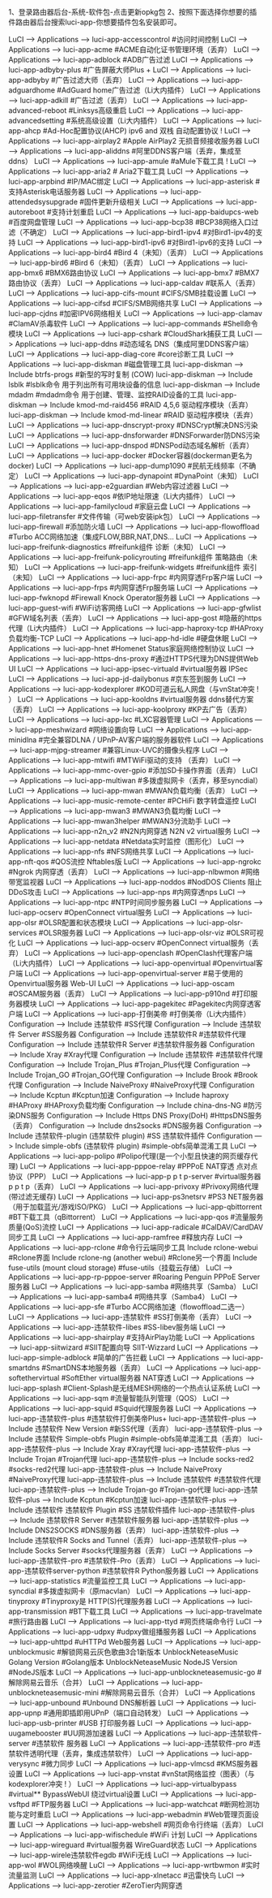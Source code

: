 1、登录路由器后台-系统-软件包-点击更新opkg包
2、按照下面选择你想要的插件路由器后台搜索luci-app-你想要插件包名安装即可。

LuCI —> Applications —> luci-app-accesscontrol #访问时间控制
LuCI —> Applications —> luci-app-acme #ACME自动化证书管理环境（丢弃）
LuCI —> Applications —> luci-app-adblock #ADB广告过滤
LuCI —> Applications —> luci-app-adbyby-plus #广告屏蔽大师Plus +
LuCI —> Applications —> luci-app-adbyby #广告过滤大师（丢弃）
LuCI —> Applications —> luci-app-adguardhome #AdGuard home广告过滤（Li大内插件）
LuCI —> Applications —> luci-app-adkill #广告过滤（丢弃）
LuCI —> Applications —> luci-app-advanced-reboot #Linksys高级重启
LuCI —> Applications —> luci-app-advancedsetting #系统高级设置（Li大内插件）
LuCI —> Applications —> luci-app-ahcp #Ad-Hoc配置协议(AHCP) ipv6 and 双栈 自动配置协议 !
LuCI —> Applications —> luci-app-airplay2 #Apple AirPlay2 无损音频接收服务器
LuCI —> Applications —> luci-app-aliddns #阿里DDNS客户端（丢弃，集成至ddns）
LuCI —> Applications —> luci-app-amule #aMule下载工具 !
LuCI —> Applications —> luci-app-aria2 # Aria2下载工具
LuCI —> Applications —> luci-app-arpbind #IP/MAC绑定
LuCI —> Applications —> luci-app-asterisk #支持Asterisk电话服务器
LuCI —> Applications —> luci-app-attendedsysupgrade #固件更新升级相关
LuCI —> Applications —> luci-app-autoreboot #支持计划重启
LuCI —> Applications —> luci-app-baidupcs-web #百度网盘管理
LuCI —> Applications —> luci-app-bcp38 #BCP38网络入口过滤（不确定）
LuCI —> Applications —> luci-app-bird1-ipv4 #对Bird1-ipv4的支持
LuCI —> Applications —> luci-app-bird1-ipv6 #对Bird1-ipv6的支持
LuCI —> Applications —> luci-app-bird4 #Bird 4（未知）（丢弃）
LuCI —> Applications —> luci-app-bird6 #Bird 6（未知）（丢弃）
LuCI —> Applications —> luci-app-bmx6 #BMX6路由协议
LuCI —> Applications —> luci-app-bmx7 #BMX7路由协议（丢弃）
LuCI —> Applications —> luci-app-caldav #联系人（丢弃）
LuCI —> Applications —> luci-app-cifs-mount #CIFS/SMB挂载设置
LuCI —> Applications —> luci-app-cifsd #CIFS/SMB网络共享
LuCI —> Applications —> luci-app-cjdns #加密IPV6网络相关
LuCI —> Applications —> luci-app-clamav #ClamAV杀毒软件
LuCI —> Applications —> luci-app-commands #Shell命令模块
LuCI —> Applications —> luci-app-cshark #CloudShark捕获工具
LuCI —> Applications —> luci-app-ddns #动态域名 DNS（集成阿里DDNS客户端）
LuCI —> Applications —> luci-app-diag-core #core诊断工具
LuCI —> Applications —> luci-app-diskman #磁盘管理工具
luci-app-diskman —> Include btrfs-progs #新型的写时复制 (COW)
luci-app-diskman —> Include lsblk #lsblk命令 用于列出所有可用块设备的信息
luci-app-diskman —> Include mdadm #mdadm命令 用于创建、管理、监控RAID设备的工具
luci-app-diskman —> Include kmod-md-raid456 #RAID 4,5,6 驱动程序模块（丢弃）
luci-app-diskman —> Include kmod-md-linear #RAID 驱动程序模块（丢弃）
LuCI —> Applications —> luci-app-dnscrypt-proxy #DNSCrypt解决DNS污染
LuCI —> Applications —> luci-app-dnsforwarder #DNSForwarder防DNS污染
LuCI —> Applications —> luci-app-dnspod #DNSPod动态域名解析（丢弃）
LuCI —> Applications —> luci-app-docker #Docker容器(dockerman更名为docker)
LuCI —> Applications —> luci-app-dump1090 #民航无线频率（不确定）
LuCI —> Applications —> luci-app-dynapoint #DynaPoint（未知）
LuCI —> Applications —> luci-app-e2guardian #Web内容过滤器
LuCI —> Applications —> luci-app-eqos #依IP地址限速（Li大内插件）
LuCI —> Applications —> luci-app-familycloud #家庭云盘
LuCI —> Applications —> luci-app-filetransfer #文件传输（可web安装ipk包）
LuCI —> Applications —> luci-app-firewall #添加防火墙
LuCI —> Applications —> luci-app-flowoffload #Turbo ACC网络加速（集成FLOW,BBR,NAT,DNS…
LuCI —> Applications —> luci-app-freifunk-diagnostics #freifunk组件 诊断（未知）
LuCI —> Applications —> luci-app-freifunk-policyrouting #freifunk组件 策略路由（未知）
LuCI —> Applications —> luci-app-freifunk-widgets #freifunk组件 索引（未知）
LuCI —> Applications —> luci-app-frpc #内网穿透Frp客户端
LuCI —> Applications —> luci-app-frps #内网穿透Frp服务端
LuCI —> Applications —> luci-app-fwknopd #Firewall Knock Operator服务器
LuCI —> Applications —> luci-app-guest-wifi #WiFi访客网络
LuCI —> Applications —> luci-app-gfwlist #GFW域名列表（丢弃）
LuCI —> Applications —> luci-app-gost #隐蔽的https代理（Li大内插件）
LuCI —> Applications —> luci-app-haproxy-tcp #HAProxy负载均衡-TCP
LuCI —> Applications —> luci-app-hd-idle #硬盘休眠
LuCI —> Applications —> luci-app-hnet #Homenet Status家庭网络控制协议
LuCI —> Applications —> luci-app-https-dns-proxy #通过HTTPS代理为DNS提供Web UI
LuCI —> Applications —> luci-app-ipsec-virtuald #virtual服务器 IPSec
LuCI —> Applications —> luci-app-jd-dailybonus #京东签到服务
LuCI —> Applications —> luci-app-kodexplorer #KOD可道云私人网盘（与vnStat冲突 ! ）
LuCI —> Applications —> luci-app-kooldns #virtual服务器 ddns替代方案（丢弃）
LuCI —> Applications —> luci-app-koolproxy #KP去广告（丢弃）
LuCI —> Applications —> luci-app-lxc #LXC容器管理
LuCI —> Applications —> luci-app-meshwizard #网络设置向导
LuCI —> Applications —> luci-app-minidlna #完全兼容DLNA / UPnP-AV客户端的服务器软件
LuCI —> Applications —> luci-app-mjpg-streamer #兼容Linux-UVC的摄像头程序
LuCI —> Applications —> luci-app-mtwifi #MTWiFi驱动的支持 （丢弃）
LuCI —> Applications —> luci-app-mmc-over-gpio #添加SD卡操作界面（丢弃）
LuCI —> Applications —> luci-app-multiwan #多拨虚拟网卡（丢弃，移至syncdial）
LuCI —> Applications —> luci-app-mwan #MWAN负载均衡（丢弃）
LuCI —> Applications —> luci-app-music-remote-center #PCHiFi 数字转盘遥控
LuCI —> Applications —> luci-app-mwan3 #MWAN3负载均衡
LuCI —> Applications —> luci-app-mwan3helper #MWAN3分流助手
LuCI —> Applications —> luci-app-n2n_v2 #N2N内网穿透 N2N v2 virtual服务
LuCI —> Applications —> luci-app-netdata #Netdata实时监控（图形化）
LuCI —> Applications —> luci-app-nfs #NFS网络共享
LuCI —> Applications —> luci-app-nft-qos #QOS流控 Nftables版
LuCI —> Applications —> luci-app-ngrokc #Ngrok 内网穿透（丢弃）
LuCI —> Applications —> luci-app-nlbwmon #网络带宽监视器
LuCI —> Applications —> luci-app-noddos #NodDOS Clients 阻止DDoS攻击
LuCI —> Applications —> luci-app-nps #内网穿透nps
LuCI —> Applications —> luci-app-ntpc #NTP时间同步服务器
LuCI —> Applications —> luci-app-ocserv #OpenConnect virtual服务
LuCI —> Applications —> luci-app-olsr #OLSR配置和状态模块
LuCI —> Applications —> luci-app-olsr-services #OLSR服务器
LuCI —> Applications —> luci-app-olsr-viz #OLSR可视化
LuCI —> Applications —> luci-app-ocserv #OpenConnect virtual服务（丢弃）
LuCI —> Applications —> luci-app-openclash #OpenClash代理客户端（Li大内插件）
LuCI —> Applications —> luci-app-openvirtual #Openvirtual客户端
LuCI —> Applications —> luci-app-openvirtual-server #易于使用的Openvirtual服务器 Web-UI
LuCI —> Applications —> luci-app-oscam #OSCAM服务器（丢弃）
LuCI —> Applications —> luci-app-p910nd #打印服务器模块
LuCI —> Applications —> luci-app-pagekitec #Pagekitec内网穿透客户端
LuCI —> Applications —> luci-app-打倒美帝 #打倒美帝（Li大内插件）
Configuration —> Include 违禁软件 #SS代理
Configuration —> Include 违禁软件 Server #SS服务器
Configuration —> Include 违禁软件R #违禁软件代理
Configuration —> Include 违禁软件R Server #违禁软件服务器
Configuration —> Include Xray #Xray代理
Configuration —> Include 违禁软件 #违禁软件代理
Configuration —> Include Trojan_Plus #Trojan_Plus代理
Configuration —> Include Trojan_GO #Trojan_GO代理
Configuration —> Include Brook #Brook代理
Configuration —> Include NaiveProxy #NaiveProxy代理
Configuration —> Include Kcptun #Kcptun加速
Configuration —> Include haproxy #HAProxy #HAProxy负载均衡
Configuration —> Include china-dns-NG #防污染DNS服务
Configuration —> Include Https DNS Proxy(DoH) #HttpsDNS服务（丢弃）
Configuration —> Include dns2socks #DNS服务器
Configuration —> Include 违禁软件-plugin (违禁软件 plugin) #SS 违禁软件插件
Configuration —> Include simple-obfs (违禁软件 plugin) #simple-obfs简单混淆工具
LuCI —> Applications —> luci-app-polipo #Polipo代理(是一个小型且快速的网页缓存代理)
LuCI —> Applications —> luci-app-pppoe-relay #PPPoE NAT穿透 点对点协议（PPP）
LuCI —> Applications —> luci-app-p p t p-server #virtual服务器 p p t p（丢弃）
LuCI —> Applications —> luci-app-privoxy #Privoxy网络代理(带过滤无缓存)
LuCI —> Applications —> luci-app-ps3netsrv #PS3 NET服务器（用于加载蓝光/游戏ISO/PKG）
LuCI —> Applications —> luci-app-qbittorrent #BT下载工具（qBittorrent）
LuCI —> Applications —> luci-app-qos #流量服务质量(QoS)流控
LuCI —> Applications —> luci-app-radicale #CalDAV/CardDAV同步工具
LuCI —> Applications —> luci-app-ramfree #释放内存
LuCI —> Applications —> luci-app-rclone #命令行云端同步工具
Include rclone-webui #Rclone界面
Include rclone-ng (another webui) #Rclone另一个界面
Include fuse-utils (mount cloud storage) #fuse-utils（挂载云存储）
LuCI —> Applications —> luci-app-rp-pppoe-server #Roaring Penguin PPPoE Server 服务器
LuCI —> Applications —> luci-app-samba #网络共享（Samba）
LuCI —> Applications —> luci-app-samba4 #网络共享（Samba4）
LuCI —> Applications —> luci-app-sfe #Turbo ACC网络加速（flowoffload二选一）
LuCI —> Applications —> luci-app-违禁软件 #SS打倒美帝（丢弃）
LuCI —> Applications —> luci-app-违禁软件-libes #SS-libev服务端
LuCI —> Applications —> luci-app-shairplay #支持AirPlay功能
LuCI —> Applications —> luci-app-siitwizard #SIIT配置向导 SIIT-Wizzard
LuCI —> Applications —> luci-app-simple-adblock #简单的广告拦截
LuCI —> Applications —> luci-app-smartdns #SmartDNS本地服务器（丢弃）
LuCI —> Applications —> luci-app-softethervirtual #SoftEther virtual服务器 NAT穿透
LuCI —> Applications —> luci-app-splash #Client-Splash是无线MESH网络的一个热点认证系统
LuCI —> Applications —> luci-app-sqm #流量智能队列管理（QOS）
LuCI —> Applications —> luci-app-squid #Squid代理服务器
LuCI —> Applications —> luci-app-违禁软件-plus #违禁软件打倒美帝Plus+
luci-app-违禁软件-plus —> Include 违禁软件 New Version #新SS代理（丢弃）
luci-app-违禁软件-plus —> Include 违禁软件 Simple-obfs Plugin #simple-obfs简单混淆工具（丢弃）
luci-app-违禁软件-plus —> Include Xray #Xray代理
luci-app-违禁软件-plus —> Include Trojan #Trojan代理
luci-app-违禁软件-plus —> Include socks-red2 #socks-red2代理
luci-app-违禁软件-plus —> Include NaiveProxy #NaiveProxy代理
luci-app-违禁软件-plus —> Include 违禁软件 #违禁软件代理
luci-app-违禁软件-plus —> Include Trojan-go #Trojan-go代理
luci-app-违禁软件-plus —> Include Kcptun #Kcptun加速
luci-app-违禁软件-plus —> Include 违禁软件 违禁软件 Plugin #SS 违禁软件插件
luci-app-违禁软件-plus —> Include 违禁软件R Server #违禁软件服务器
luci-app-违禁软件-plus —> Include DNS2SOCKS #DNS服务器（丢弃）
luci-app-违禁软件-plus —> Include 违禁软件R Socks and Tunnel（丢弃）
luci-app-违禁软件-plus —> Include Socks Server #socks代理服务器（丢弃）
LuCI —> Applications —> luci-app-违禁软件-pro #违禁软件-Pro（丢弃）
LuCI —> Applications —> luci-app-违禁软件server-python #违禁软件R Python服务器
LuCI —> Applications —> luci-app-statistics #流量监控工具
LuCI —> Applications —> luci-app-syncdial #多拨虚拟网卡（原macvlan）
LuCI —> Applications —> luci-app-tinyproxy #Tinyproxy是 HTTP(S)代理服务器
LuCI —> Applications —> luci-app-transmission #BT下载工具
LuCI —> Applications —> luci-app-travelmate #旅行路由器
LuCI —> Applications —> luci-app-ttyd #网页终端命令行
LuCI —> Applications —> luci-app-udpxy #udpxy做组播服务器
LuCI —> Applications —> luci-app-uhttpd #uHTTPd Web服务器
LuCI —> Applications —> luci-app-unblockmusic #解锁网易云灰色歌曲3合1新版本
UnblockNeteaseMusic Golang Version #Golang版本
UnblockNeteaseMusic NodeJS Version #NodeJS版本
LuCI —> Applications —> luci-app-unblockneteasemusic-go #解除网易云音乐（合并）
LuCI —> Applications —> luci-app-unblockneteasemusic-mini #解除网易云音乐（合并）
LuCI —> Applications —> luci-app-unbound #Unbound DNS解析器
LuCI —> Applications —> luci-app-upnp #通用即插即用UPnP（端口自动转发）
LuCI —> Applications —> luci-app-usb-printer #USB 打印服务器
LuCI —> Applications —> luci-app-uugamebooster #UU网游加速器
LuCI —> Applications —> luci-app-违禁软件-server #违禁软件 服务器
LuCI —> Applications —> luci-app-违禁软件-pro #违禁软件透明代理（丢弃，集成违禁软件）
LuCI —> Applications —> luci-app-verysync #微力同步
LuCI —> Applications —> luci-app-vlmcsd #KMS服务器设置
LuCI —> Applications —> luci-app-vnstat #vnStat网络监控（图表）（与kodexplorer冲突 ! ）
LuCI —> Applications —> luci-app-virtualbypass #virtual** BypassWebUI 绕过virtual设置
LuCI —> Applications —> luci-app-vsftpd #FTP服务器
LuCI —> Applications —> luci-app-watchcat #断网检测功能与定时重启
LuCI —> Applications —> luci-app-webadmin #Web管理页面设置
LuCI —> Applications —> luci-app-webshell #网页命令行终端（丢弃）
LuCI —> Applications —> luci-app-wifischedule #WiFi 计划
LuCI —> Applications —> luci-app-wireguard #virtual服务器 WireGuard状态
LuCI —> Applications —> luci-app-wirele违禁软件egdb #WiFi无线
LuCI —> Applications —> luci-app-wol #WOL网络唤醒
LuCI —> Applications —> luci-app-wrtbwmon #实时流量监测
LuCI —> Applications —> luci-app-xlnetacc #迅雷快鸟
LuCI —> Applications —> luci-app-zerotier #ZeroTier内网穿透